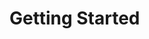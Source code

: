 # Getting Started <a name="getting-started"></a>

<!--- getting_started/installation.md -->

<!--- getting_started/configuration.md -->

<!--- getting_started/basic_usage.md -->
